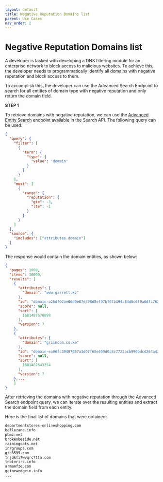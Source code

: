 ```yaml
---
layout: default
title: Negative Reputation Domains list
parent: Use Cases
nav_order: 2
---
```


# Negative Reputation Domains list

A developer is tasked with developing a DNS filtering module for an enterprise network to block access to malicious websites. To achieve this, the developer needs to programmatically identify all domains with negative reputation and block access to them.

To accomplish this, the developer can use the Advanced Search Endpoint to search for all entities of domain type with negative reputation and only return the domain field.

**STEP 1**

To retrieve domains with negative reputation, we can use the <a href="../search/ENTITY(ADVANCED)">Advanced Entity Search</a> endpoint available in the Search API. The following query can be used:

```json
{
  "query": {
    "filter": [
      {
        "term": {
          "type": {
            "value": "domain"
          }
        }
      }
    ],
    "must": [
      {
        "range": {
          "reputation": {
            "gte": -3,
            "lte": -1
          }
        }
      }
    ]
  },
  "source": {
    "includes": ["attributes.domain"]
  }
}
```

The response would contain the domain entities, as shown below:

```json
{
  "pages": 1000,
  "items": 10000,
  "results": [
    {
      "attributes": {
        "domain": "www.garrett.kz"
      },
      "id": "domain-a26df02ae06d0e07e598d8ef97bf67b394a84d0c0f9a0dfc7620bd385d2d0b7e",
      "score": null,
      "sort": [
        1681487678898
      ],
      "version": 7
    },
    {
      "attributes": {
        "domain": "griincom.co.ke"
      },
      "id": "domain-ea06fc39487657a3d07f68e409d0c8c7722acb990bdcd264a436df8b982d5266",
      "score": null,
      "sort": [
        1681487643354
      ],
      "version": 7
    },...
    ]
}
```

After retrieving the domains with negative reputation through the Advanced Search endpoint query, we can iterate over the resulting entities and extract the domain field from each entity.

Here is the final list of domains that were obtained:

```txt
departmentstores-onlineshopping.com
bellezane.info
pbmz.net
brokenbeside.net
rainingcats.net
inrgroups.com
gtc3595.com
tnjdkfi7wvqrc7tfa.com
tnbtvrirc.info
armanfze.com
gotnewedgein.info
...
```
